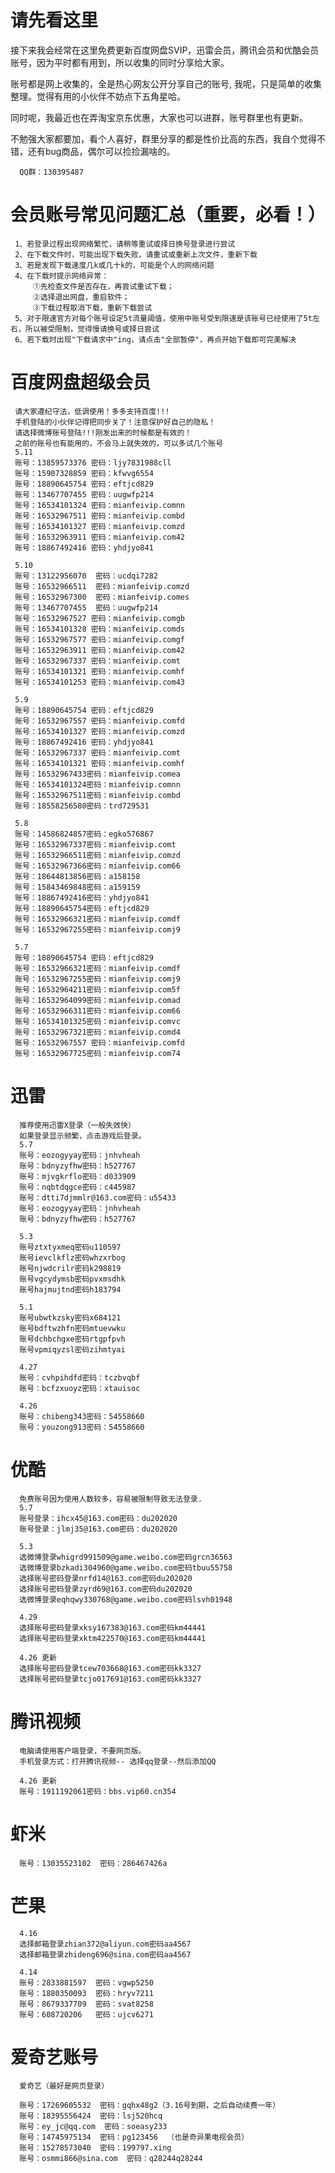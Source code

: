 # 请先看这里
接下来我会经常在这里免费更新百度网盘SVIP，迅雷会员，腾讯会员和优酷会员账号，因为平时都有用到，所以收集的同时分享给大家。

账号都是网上收集的，全是热心网友公开分享自己的账号, 我呢，只是简单的收集整理。觉得有用的小伙伴不妨点下五角星哈。

同时呢，我最近也在弄淘宝京东优惠，大家也可以进群，账号群里也有更新。

不勉强大家都要加，看个人喜好，群里分享的都是性价比高的东西，我自个觉得不错，还有bug商品，偶尔可以捡捡漏啥的。

      QQ群：130395487
      
# 会员账号常见问题汇总（重要，必看！）
     1、若登录过程出现网络繁忙，请稍等重试或择日换号登录进行尝试
     2、在下载文件时，可能出现下载失败，请重试或重新上次文件，重新下载
     3、若是发现下载速度几k或几十k的，可能是个人的网络问题
     4、在下载时提示网络异常：
         ①先检查文件是否存在，再尝试重试下载；
         ②选择退出网盘，重启软件；
         ③下载过程取消下载，重新下载尝试
     5、对于限速官方对每个账号设定5t流量阈值，使用中账号受到限速是该账号已经使用了5t左右，所以被受限制，觉得慢请换号或择日尝试
     6、若下载时出现"下载请求中"ing，请点击"全部暂停"，再点开始下载即可完美解决
     
# 百度网盘超级会员

     请大家遵纪守法，低调使用！多多支持百度!!!
     手机登陆的小伙伴记得把同步关了！注意保护好自己的隐私！
     请选择微博账号登陆!!!刚发出来的时候都是有效的！
     之前的账号也有能用的，不会马上就失效的，可以多试几个账号
     5.11
     账号：13859573376 密码：ljy7831988cll
     账号：15907328859 密码：kfwvg6554
     账号：18890645754 密码：eftjcd829
     账号：13467707455 密码：uugwfp214
     账号：16534101324 密码：mianfeivip.comnn
     账号：16532967511 密码：mianfeivip.combd
     账号：16534101327 密码：mianfeivip.comzd
     账号：16532963911 密码：mianfeivip.com42
     账号：18867492416 密码：yhdjyo841
     
     5.10
     账号：13122956070  密码：ucdqi7282
     账号：16532966511  密码：mianfeivip.comzd
     账号：16532967300  密码：mianfeivip.comes
     账号：13467707455  密码：uugwfp214
     账号：16532967527 密码：mianfeivip.comgb
     账号：16534101328 密码：mianfeivip.comds
     账号：16532967577 密码：mianfeivip.comgf
     账号：16532963911 密码：mianfeivip.com42
     账号：16532967337 密码：mianfeivip.comt
     账号：16534101321 密码：mianfeivip.comhf
     账号：16534101253 密码：mianfeivip.com43
     
     5.9
     账号：18890645754 密码：eftjcd829
     账号：16532967557 密码：mianfeivip.comfd
     账号：16534101327 密码：mianfeivip.comzd
     账号：18867492416 密码：yhdjyo841
     账号：16532967337 密码：mianfeivip.comt
     账号：16534101321 密码：mianfeivip.comhf
     账号：16532967433密码：mianfeivip.comea
     账号：16534101324密码：mianfeivip.comnn
     账号：16532967511密码：mianfeivip.combd
     账号：18558256580密码：trd729531

     5.8
     账号：14586824857密码：egko576867
     账号：16532967337密码：mianfeivip.comt
     账号：16532966511密码：mianfeivip.comzd
     账号：16532967366密码：mianfeivip.com66
     账号：18644813856密码：a158158
     账号：15843469848密码：a159159
     账号：18867492416密码：yhdjyo841
     账号：18890645754密码：eftjcd829
     账号：16532966321密码：mianfeivip.comdf
     账号：16532967255密码：mianfeivip.comj9
     
     5.7
     账号：18890645754 密码：eftjcd829
     账号：16532966321密码：mianfeivip.comdf
     账号：16532967255密码：mianfeivip.comj9
     账号：16532964211密码：mianfeivip.com5f
     账号：16532964099密码：mianfeivip.comad
     账号：16532966311密码：mianfeivip.com66
     账号：16534101325密码：mianfeivip.comvc
     账号：16532967321密码：mianfeivip.comd4
     账号：16532967557 密码：mianfeivip.comfd
     账号：16532967725密码：mianfeivip.com74

# 迅雷
      推荐使用迅雷X登录（一般失效快）
      如果登录显示频繁，点击游戏后登录。
      5.7
      账号：eozogyyay密码：jnhvheah
      账号：bdnyzyfhw密码：h527767
      账号：mjvgkrflo密码：d033909
      账号：nqbtdqgce密码：c445987
      账号：dtti7djmmlr@163.com密码：u55433
      账号：eozogyyay密码：jnhvheah
      账号：bdnyzyfhw密码：h527767
      
      5.3
      账号ztxtyxmeq密码u110597
      账号ievclkflz密码whzxrbog
      账号njwdcrilr密码k298819
      账号vgcydymsb密码pvxmsdhk
      账号hajmujtnd密码h183794
      
      5.1
      账号ubwtkzsky密码x684121
      账号bdftwzhfn密码mtuevwku
      账号dchbchgxe密码rtgpfpvh
      账号vpmiqyzsl密码zihmtyai
      
      4.27
      账号：cvhpihdfd密码：tczbvqbf
      账号：bcfzxuoyz密码：xtauisoc
      
      4.26
      账号：chibeng343密码：54558660
      账号：youzong913密码：54558660
      
# 优酷
      免费账号因为使用人数较多，容易被限制导致无法登录.
      5.7
      账号登录：ihcx45@163.com密码：du202020
      账号登录：jlmj35@163.com密码：du202020
      
      5.3
      选微博登录whigrd991509@game.weibo.com密码grcn36563
      选微博登录bzkadi304960@game.weibo.com密码tbuu55758
      选择账号密码登录nrfd14@163.com密码du202020
      选择账号密码登录zyrd69@163.com密码du202020
      选微博登录eqhqwy330768@game.weibo.com密码lsvh01948
      
      4.29
      选择账号密码登录xksy167383@163.com密码km44441
      选择账号密码登录xktm422570@163.com密码km44441
      
      4.26 更新
      选择账号密码登录tcew703668@163.com密码kk3327
      选择账号密码登录tcjo017691@163.com密码kk3327


# 腾讯视频
      电脑请使用客户端登录，不要网页版。
      手机登录方式：打开腾讯视频-- 选择qq登录--然后添加QQ
      
      4.26 更新
      账号：1911192061密码：bbs.vip60.cn354

# 虾米
      账号：13035523102  密码：286467426a

# 芒果
      4.16
      选择邮箱登录zhian372@aliyun.com密码aa4567
      选择邮箱登录zhideng696@sina.com密码aa4567

      4.14
      账号：2833881597  密码：vgwp5250
      账号：1880350093  密码：hryv7211
      账号：8679337709  密码：svat8258
      账号：608720206   密码：ujcv6271
      
# 爱奇艺账号 
      爱奇艺（最好是网页登录）
      
      账号：17269605532  密码：gqhx48g2（3.16号到期，之后自动续费一年）
      账号：18395556424  密码：lsj520hcq
      账号：ey_jc@qq.com  密码：soeasy233
      账号：14745975134  密码：pg123456  （也是奇异果电视会员）
      账号：15278573040  密码：199797.xing
      账号：osmmi866@sina.com  密码：q28244q28244
      

